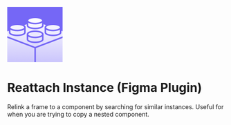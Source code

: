 ![logo](https://github.com/renancamm/figma-reattache-instance/blob/master/icon_128.png?raw=true)

# Reattach Instance (Figma Plugin)
Relink a frame to a component by searching for similar instances.
Useful for when you are trying to copy a nested component.

